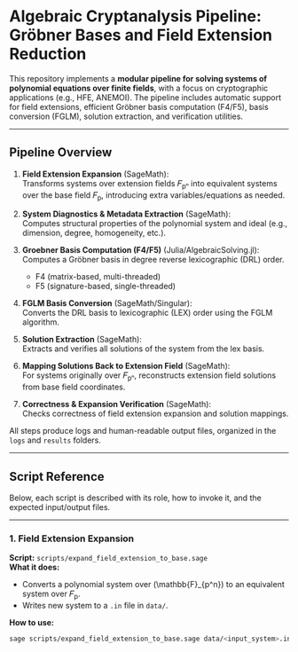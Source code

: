 # Algebraic Cryptanalysis Pipeline: Gröbner Bases and Field Extension Reduction

This repository implements a **modular pipeline for solving systems of polynomial equations over finite fields**, with a focus on cryptographic applications (e.g., HFE, ANEMOI). The pipeline includes automatic support for field extensions, efficient Gröbner basis computation (F4/F5), basis conversion (FGLM), solution extraction, and verification utilities.

---

## Pipeline Overview

1. **Field Extension Expansion** (SageMath):  
   Transforms systems over extension fields 𝐹<sub>pⁿ</sub> into equivalent systems over the base field 𝐹<sub>p</sub>, introducing extra variables/equations as needed.

2. **System Diagnostics & Metadata Extraction** (SageMath):  
   Computes structural properties of the polynomial system and ideal (e.g., dimension, degree, homogeneity, etc.).

3. **Groebner Basis Computation (F4/F5)** (Julia/AlgebraicSolving.jl):  
   Computes a Gröbner basis in degree reverse lexicographic (DRL) order.  
   - F4 (matrix-based, multi-threaded)  
   - F5 (signature-based, single-threaded)

4. **FGLM Basis Conversion** (SageMath/Singular):  
   Converts the DRL basis to lexicographic (LEX) order using the FGLM algorithm.

5. **Solution Extraction** (SageMath):  
   Extracts and verifies all solutions of the system from the lex basis.

6. **Mapping Solutions Back to Extension Field** (SageMath):  
   For systems originally over 𝐹<sub>pⁿ</sub>, reconstructs extension field solutions from base field coordinates.

7. **Correctness & Expansion Verification** (SageMath):  
   Checks correctness of field extension expansion and solution mappings.

All steps produce logs and human-readable output files, organized in the `logs` and `results` folders.

---

## Script Reference

Below, each script is described with its role, how to invoke it, and the expected input/output files.

---

### 1. **Field Extension Expansion**

**Script:** `scripts/expand_field_extension_to_base.sage`  
**What it does:**  
- Converts a polynomial system over \(\mathbb{F}_{p^n}\) to an equivalent system over 𝐹<sub>p</sub>.
- Writes new system to a `.in` file in `data/`.

**How to use:**
```sh
sage scripts/expand_field_extension_to_base.sage data/<input_system>.in


